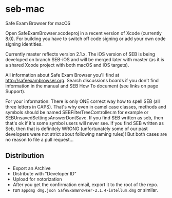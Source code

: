# seb-mac
Safe Exam Browser for macOS

Open SafeExamBrowser.xcodeproj in a recent version of Xcode (currently 8.0). For building you have to switch off code signing or add your own code signing identities. 

Currently master reflects version 2.1.x. The iOS version of SEB is being developed on branch SEB-iOS and will be merged later with master (as it is a shared Xcode project with both macOS and iOS targets).

All information about Safe Exam Browser you'll find at http://safeexambrowser.org. Search discussions boards if you don't find  information in the manual and SEB How To document (see links on page Support).

For your information: There is only ONE correct way how to spell SEB (all three letters in CAPS). That's why even in camel case classes, methods and symbols should be named SEBFilterTreeController.m for example or SEBUnsavedSettingsAnswerDontSave. If you find SEB written as seb, then that's ok if it's some symbol users will never see. If you find SEB written as Seb, then that is definitely WRONG (unfortunately some of our past developers were not strict about following naming rules)! But both cases are no reason to file a pull request...

## Distribution
- Export an Archive
- Distribute with "Developer ID"
- Upload for notorization
- After you get the confirmation email, export it to the root of the repo.
- run `appdmg dmg.json SafeExamBrowser-2.1.4-intellum.dmg` or similar.
